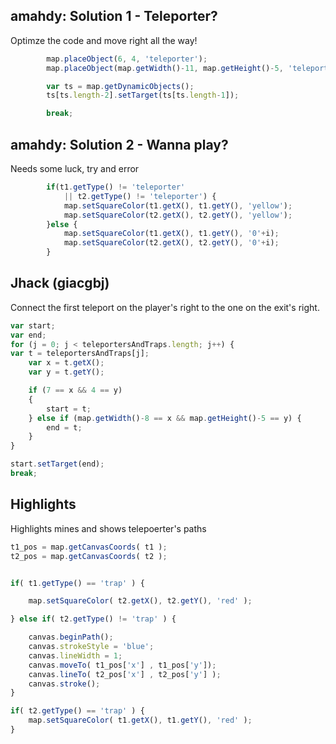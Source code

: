 ## amahdy: Solution 1 - Teleporter?

Optimze the code and move right all the way!

```javascript
		map.placeObject(6, 4, 'teleporter');
		map.placeObject(map.getWidth()-11, map.getHeight()-5, 'teleporter');

      	var ts = map.getDynamicObjects();
        ts[ts.length-2].setTarget(ts[ts.length-1]);

      	break;
```

## amahdy: Solution 2 - Wanna play?

Needs some luck, try and error

```javascript
        if(t1.getType() != 'teleporter'
        	|| t2.getType() != 'teleporter') {
            map.setSquareColor(t1.getX(), t1.getY(), 'yellow');
            map.setSquareColor(t2.getX(), t2.getY(), 'yellow');
        }else {
        	map.setSquareColor(t1.getX(), t1.getY(), '0'+i);
            map.setSquareColor(t2.getX(), t2.getY(), '0'+i);
        }
```

## Jhack (giacgbj)

Connect the first teleport on the player's right to the one on the exit's right.

```javascript
var start;
var end;
for (j = 0; j < teleportersAndTraps.length; j++) {
var t = teleportersAndTraps[j];
    var x = t.getX();
    var y = t.getY();

    if (7 == x && 4 == y)
    {
    	start = t;
    } else if (map.getWidth()-8 == x && map.getHeight()-5 == y) {
    	end = t;
    }
}

start.setTarget(end);
break;
```

## Highlights

Highlights mines and shows telepoerter's paths

```javascript
t1_pos = map.getCanvasCoords( t1 );
t2_pos = map.getCanvasCoords( t2 );


if( t1.getType() == 'trap' ) {

    map.setSquareColor( t2.getX(), t2.getY(), 'red' );

} else if( t2.getType() != 'trap' ) {

    canvas.beginPath();
    canvas.strokeStyle = 'blue';
    canvas.lineWidth = 1;
    canvas.moveTo( t1_pos['x'] , t1_pos['y']);
    canvas.lineTo( t2_pos['x'] , t2_pos['y'] );
    canvas.stroke();
}

if( t2.getType() == 'trap' ) {
    map.setSquareColor( t1.getX(), t1.getY(), 'red' );
}
```
